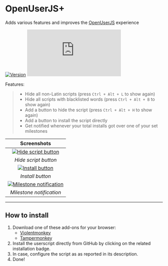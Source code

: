 # OpenUserJS+

Adds various features and improves the [OpenUserJS](https://openuserjs.org/) experience

[![Version](https://img.shields.io/endpoint?url=https://runkit.io/ifelix18/userscript-version/branches/master/Userscripts/userscripts/meta/openuserjs-plus.meta.js&style=flat-square)](#openuserjs)
[![Size](https://img.shields.io/github/size/iFelix18/Userscripts/userscripts/openuserjs-plus.user.js?style=flat-square)](#openuserjs)

Features:
>
>* Hide all non-Latin scripts (press `Ctrl + Alt + L` to show again)
>* Hide all scripts with blacklisted words (press `Ctrl + Alt + B` to show again)
>* Add a button to hide the script (press `Ctrl + Alt + H` to show again)
>* Add a button to install the script directly
>* Get notified whenever your total installs got over one of your set milestones

|                                            Screenshots                                             |
| :------------------------------------------------------------------------------------------------: |
|     [![Hide script button](https://i.imgur.com/8sRWP33.png "Hide script button")](#openuserjs)     |
|                                        *Hide script button*                                        |
|         [![Install button](https://i.imgur.com/3LQLR3B.png "Install button")](#openuserjs)         |
|                                          *Install button*                                          |
| [![Milestone notification](https://i.imgur.com/H93HBvL.png "Milestone notification")](#openuserjs) |
|                                      *Milestone notification*                                      |

---

## How to install

1. Download one of these add-ons for your browser:
    * [Violentmonkey](https://violentmonkey.github.io/)
    * [Tampermonkey](https://www.tampermonkey.net/)
2. Install the userscript directly from GitHub by clicking on the related installation badge.
3. In case, configure the script as as reported in its description.
4. Done!
